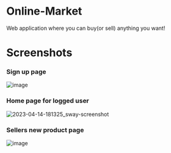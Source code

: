 # Online-Market
Web application where you can buy(or sell) anything you want!

# Screenshots
### Sign up page
![image](https://user-images.githubusercontent.com/55853125/232085111-76b17b37-e8b5-4412-9680-620fa392b8f3.png)

### Home page for logged user
![2023-04-14-181325_sway-screenshot](https://user-images.githubusercontent.com/55853125/232084727-b5f3897a-10cd-44ea-863e-9404251afd0e.png)

### Sellers new product page
![image](https://user-images.githubusercontent.com/55853125/232085973-2b930adb-2145-4d99-96dd-6bf0356fb35f.png)
